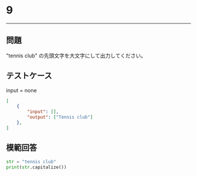 # 9

---
## 問題

"tennis club" の先頭文字を大文字にして出力してください。

## テストケース
input = none
```json
[
	{
		"input": [],
		"output": ["Tennis club"]
  	},
]
```

## 模範回答
```python
str = "tennis club"
print(str.capitalize())
```